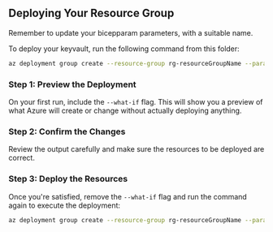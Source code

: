 ## Deploying Your Resource Group

Remember to update your bicepparam parameters, with a suitable name.

To deploy your keyvault, run the following command from this folder:

```bash
az deployment group create --resource-group rg-resourceGroupName --parameters main3.bicepparam --what-if
````

### Step 1: Preview the Deployment

On your first run, include the `--what-if` flag. This will show you a preview of what Azure will create or change without actually deploying anything.

### Step 2: Confirm the Changes

Review the output carefully and make sure the resources to be deployed are correct.

### Step 3: Deploy the Resources

Once you're satisfied, remove the `--what-if` flag and run the command again to execute the deployment:

```bash
az deployment group create --resource-group rg-resourceGroupName --parameters main3.bicepparam
```